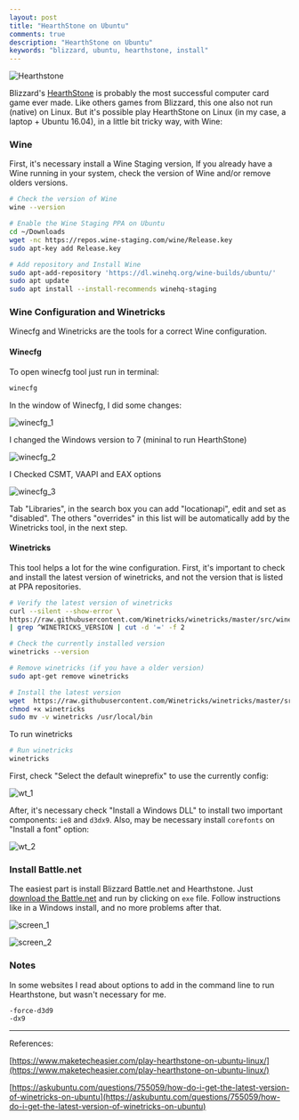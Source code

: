```yaml
---
layout: post
title: "HearthStone on Ubuntu"
comments: true
description: "HearthStone on Ubuntu"
keywords: "blizzard, ubuntu, hearthstone, install"
---
```


![Hearthstone](https://valdirsjr.github.io/assets/images/hearthstone.jpg)

Blizzard's [HearthStone](https://playhearthstone.com/) is probably the most successful computer card game ever made. Like others games from Blizzard, this one also not run (native) on Linux. But it's possible play HearthStone on Linux (in my case, a laptop + Ubuntu 16.04), in a little bit tricky way, with Wine:


### Wine

First, it's necessary install a Wine Staging version, If you already have a Wine running in your system, check the version of Wine and/or remove olders versions. 

```sh
# Check the version of Wine
wine --version
```

```sh
# Enable the Wine Staging PPA on Ubuntu
cd ~/Downloads
wget -nc https://repos.wine-staging.com/wine/Release.key
sudo apt-key add Release.key
```

```sh
# Add repository and Install Wine
sudo apt-add-repository 'https://dl.winehq.org/wine-builds/ubuntu/'
sudo apt update
sudo apt install --install-recommends winehq-staging
```


### Wine Configuration and Winetricks

Winecfg and Winetricks are the tools for a correct Wine configuration. 


#### Winecfg

To open winecfg tool just run in terminal: 
```sh
winecfg
```
In the window of Winecfg, I did some changes:

![winecfg_1](https://valdirsjr.github.io/assets/images/hs_winecfg_1.png)

I changed the Windows version to 7 (mininal to run HearthStone)

![winecfg_2](https://valdirsjr.github.io/assets/images/hs_winecfg_2.png)

I Checked CSMT, VAAPI and EAX options

![winecfg_3](https://valdirsjr.github.io/assets/images/hs_winecfg_3.png)

Tab "Libraries", in the search box you can add "locationapi", edit and set as "disabled". The others "overrides" in this list will be automatically add by the Winetricks tool, in the next step.


#### Winetricks

This tool helps a lot for the wine configuration. First, it's important to check and install the latest version of winetricks, and not the version that is listed at PPA repositories. 

```sh
# Verify the latest version of winetricks
curl --silent --show-error \
https://raw.githubusercontent.com/Winetricks/winetricks/master/src/winetricks --stderr - \
| grep ^WINETRICKS_VERSION | cut -d '=' -f 2
```

```sh
# Check the currently installed version
winetricks --version
```

```sh
# Remove winetricks (if you have a older version)
sudo apt-get remove winetricks
```

```sh
# Install the latest version
wget  https://raw.githubusercontent.com/Winetricks/winetricks/master/src/winetricks
chmod +x winetricks 
sudo mv -v winetricks /usr/local/bin
```

To run winetricks

```sh
# Run winetricks
winetricks
```

First, check "Select the default wineprefix" to use the currently config:

![wt_1](https://valdirsjr.github.io/assets/images/wt1.png)

After, it's necessary check "Install a Windows DLL" to install two important components: `ie8` and `d3dx9`. Also, may be necessary install `corefonts` on "Install a font" option:

![wt_2](https://valdirsjr.github.io/assets/images/wt2.png)


### Install Battle.net

The easiest part is install Blizzard Battle.net and Hearthstone. Just [download the Battle.net](https://us.battle.net/account/download/) and run by clicking on `exe` file. Follow instructions like in a Windows install, and no more problems after that. 

![screen_1](https://valdirsjr.github.io/assets/images/screen1.png)

![screen_2](https://valdirsjr.github.io/assets/images/screen2.png)


### Notes

In some websites I read about options to add in the command line to run Hearthstone, but wasn't necessary for me. 

```
-force-d3d9
-dx9
```

---
References:

[https://www.maketecheasier.com/play-hearthstone-on-ubuntu-linux/](https://www.maketecheasier.com/play-hearthstone-on-ubuntu-linux/)

[https://askubuntu.com/questions/755059/how-do-i-get-the-latest-version-of-winetricks-on-ubuntu](https://askubuntu.com/questions/755059/how-do-i-get-the-latest-version-of-winetricks-on-ubuntu)
